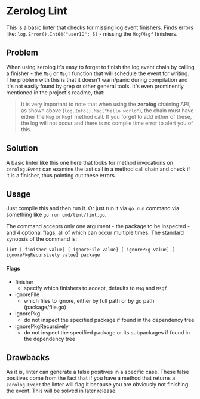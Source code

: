 # Zerolog Lint

This is a basic linter that checks for missing log event finishers. Finds errors like: `log.Error().Int64("userID": 5)` - missing the `Msg`/`Msgf` finishers.

## Problem

When using zerolog it's easy to forget to finish the log event chain by calling a finisher - the `Msg` or `Msgf` function that will schedule the event for writing. The problem with this is that it doesn't warn/panic during compilation and it's not easily found by grep or other general tools. It's even prominently mentioned in the project's readme, that:

> It is very important to note that when using the **zerolog** chaining API, as shown above (`log.Info().Msg("hello world"`), the chain must have either the `Msg` or `Msgf` method call. If you forget to add either of these, the log will not occur and there is no compile time error to alert you of this.

## Solution

A basic linter like this one here that looks for method invocations on `zerolog.Event` can examine the last call in a method call chain and check if it is a finisher, thus pointing out these errors.

## Usage

Just compile this and then run it. Or just run it via `go run` command via something like `go run cmd/lint/lint.go`.

The command accepts only one argument - the package to be inspected - and 4 optional flags, all of which can occur multiple times. The standard synopsis of the command is:

`lint [-finisher value] [-ignoreFile value] [-ignorePkg value] [-ignorePkgRecursively value] package`

#### Flags

- finisher
    - specify which finishers to accept, defaults to `Msg` and `Msgf`
- ignoreFile
    - which files to ignore, either by full path or by go path (package/file.go)
- ignorePkg
    - do not inspect the specified package if found in the dependency tree
- ignorePkgRecursively
    - do not inspect the specified package or its subpackages if found in the dependency tree

## Drawbacks

As it is, linter can generate a false positives in a specific case. These false positives come from the fact that if you have a method that returns a `zerolog.Event` the linter will flag it because you are obviously not finishing the event. This will be solved in later release.

